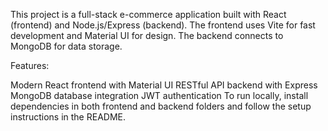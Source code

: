 This project is a full-stack e-commerce application built with React (frontend) and Node.js/Express (backend). The frontend uses Vite for fast development and Material UI for design. The backend connects to MongoDB for data storage.

Features:

Modern React frontend with Material UI
RESTful API backend with Express
MongoDB database integration
JWT authentication
To run locally, install dependencies in both frontend and backend folders and follow the setup instructions in the README.
